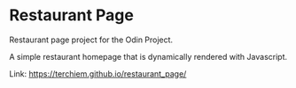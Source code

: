 # Restaurant Page
Restaurant page project for the Odin Project.

A simple restaurant homepage that is dynamically rendered with Javascript.

Link: https://terchiem.github.io/restaurant_page/
